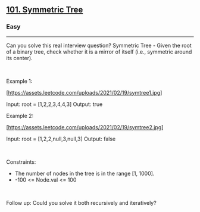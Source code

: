 <h2><a href="https://leetcode.com/problems/symmetric-tree/">101. Symmetric Tree</a></h2><h3>Easy</h3><hr>Can you solve this real interview question? Symmetric Tree - Given the root of a binary tree, check whether it is a mirror of itself (i.e., symmetric around its center).

 

Example 1:

[https://assets.leetcode.com/uploads/2021/02/19/symtree1.jpg]


Input: root = [1,2,2,3,4,4,3]
Output: true


Example 2:

[https://assets.leetcode.com/uploads/2021/02/19/symtree2.jpg]


Input: root = [1,2,2,null,3,null,3]
Output: false


 

Constraints:

 * The number of nodes in the tree is in the range [1, 1000].
 * -100 <= Node.val <= 100

 

Follow up: Could you solve it both recursively and iteratively?